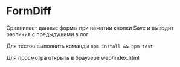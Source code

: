 FormDiff
========

Сравнивает данные формы при нажатии кнопки Save и выводит различия с предыдущими в лог

Для тестов выполнить команды `npm install && npm test`

Для просмотра открыть в браузере web/index.html
